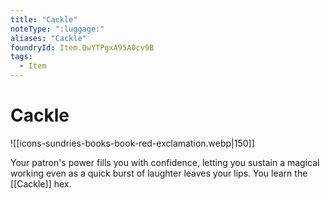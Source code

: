 ```yaml
---
title: "Cackle"
noteType: ":luggage:"
aliases: "Cackle"
foundryId: Item.QwYTPgxA95A0cv9B
tags:
  - Item
---
```


# Cackle
![[icons-sundries-books-book-red-exclamation.webp|150]]

Your patron's power fills you with confidence, letting you sustain a magical working even as a quick burst of laughter leaves your lips. You learn the [[Cackle]] hex.
